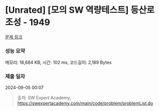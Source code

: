 # [Unrated] [모의 SW 역량테스트] 등산로 조성 - 1949 

[문제 링크](https://swexpertacademy.com/main/code/problem/problemDetail.do?contestProbId=AV5PoOKKAPIDFAUq) 

### 성능 요약

메모리: 18,684 KB, 시간: 102 ms, 코드길이: 2,189 Bytes

### 제출 일자

2024-09-05 00:07



> 출처: SW Expert Academy, https://swexpertacademy.com/main/code/problem/problemList.do
